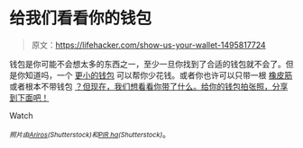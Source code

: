 # 给我们看看你的钱包

> 原文：<https://lifehacker.com/show-us-your-wallet-1495817724>

钱包是你可能不会想太多的东西之一，至少一旦你找到了合适的钱包就不会了。但是你知道吗，一个 [更小的钱包](https://lifehacker.com/spend-less-with-a-smaller-wallet-or-pocketbook-1460071238) 可以帮你少花钱。或者你也许可以只带一根 [橡皮筋](http://lifehacker.com/why-a-rubber-band-is-the-best-wallet-ive-ever-had-5993929) 或者根本不带钱包 [？但现在，我们想看看你带了什么。给你的钱包拍张照，分享到下面吧！](http://lifehacker.com/how-to-digitize-your-wallet-and-put-it-in-your-smartpho-472570649)

Watch

*<small>照片由</small>*[*<small>Ariros</small>*](http://www.shutterstock.com/pic.mhtml?id=156487448&src=id)*<small>(Shutterstock)和</small>*[*<small>PIR ha</small>*](http://www.shutterstock.com/pic.mhtml?id=69735100&src=id)*<small>(Shutterstock)</small>*。